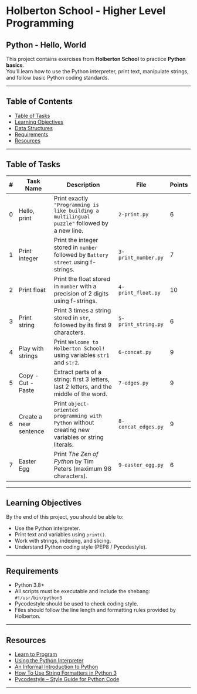 # Holberton School - Higher Level Programming

## Python - Hello, World

This project contains exercises from **Holberton School** to practice **Python basics**.  
You'll learn how to use the Python interpreter, print text, manipulate strings, and follow basic Python coding standards.

---

## Table of Contents

- [Table of Tasks](#Table-of-Tasks)
- [Learning Objectives](#Learning-Objectives)
- [Data Structures](#data-structures)
- [Requirements](#Requirements)
- [Resources](#Resources)


---

## Table of Tasks

| #  | Task Name             | Description                                                                                     | File                  | Points |
|----|----------------------|-------------------------------------------------------------------------------------------------|----------------------|--------|
| 0  | Hello, print          | Print exactly `"Programming is like building a multilingual puzzle"` followed by a new line.    | `2-print.py`          | 6      |
| 1  | Print integer         | Print the integer stored in `number` followed by `Battery street` using f-strings.             | `3-print_number.py`   | 7      |
| 2  | Print float           | Print the float stored in `number` with a precision of 2 digits using f-strings.               | `4-print_float.py`    | 10     |
| 3  | Print string          | Print 3 times a string stored in `str`, followed by its first 9 characters.                    | `5-print_string.py`   | 6      |
| 4  | Play with strings     | Print `Welcome to Holberton School!` using variables `str1` and `str2`.                        | `6-concat.py`         | 9      |
| 5  | Copy - Cut - Paste    | Extract parts of a string: first 3 letters, last 2 letters, and the middle of the word.        | `7-edges.py`          | 9      |
| 6  | Create a new sentence | Print `object-oriented programming with Python` without creating new variables or string literals.| `8-concat_edges.py`  | 9      |
| 7  | Easter Egg            | Print *The Zen of Python* by Tim Peters (maximum 98 characters).                                | `9-easter_egg.py`     | 6      |

---

## Learning Objectives

By the end of this project, you should be able to:  

- Use the Python interpreter.  
- Print text and variables using `print()`.  
- Work with strings, indexing, and slicing.  
- Understand Python coding style (PEP8 / Pycodestyle).  

---

## Requirements

- Python 3.8+  
- All scripts must be executable and include the shebang: `#!/usr/bin/python3`  
- Pycodestyle should be used to check coding style.  
- Files should follow the line length and formatting rules provided by Holberton.  

---

## Resources

- [Learn to Program](https://www.youtube.com/playlist?list=PLlGj2jFZ_X6DKsO3lTRb6_wbIoo7xR6hZ)  
- [Using the Python Interpreter](https://docs.python.org/3/tutorial/interpreter.html)  
- [An Informal Introduction to Python](https://docs.python.org/3/tutorial/introduction.html)  
- [How To Use String Formatters in Python 3](https://realpython.com/python-f-strings/)  
- [Pycodestyle – Style Guide for Python Code](https://pycodestyle.pycqa.org/en/latest/)  

---